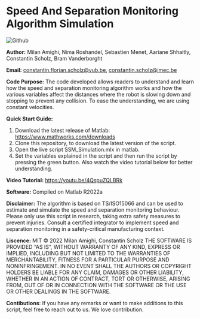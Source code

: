 # Speed And Separation Monitoring Algorithm Simulation
![Github](https://user-images.githubusercontent.com/102663526/203436526-38d3060c-2118-4cb6-a193-d23d8e8548f8.png)

**Author:** Milan Amighi, Nima Roshandel, Sebastien Menet, Aariane Shhaitly, Constantin Scholz, Bram Vanderborght

**Email:** constantin.florian.scholz@vub.be, constantin.scholz@imec.be

**Code Purpose:** The code developed allows readers to understand and learn how the speed and separation monitoring algorithm works and how the various variables affect the distances where the robot is slowing down and stopping to prevent any collision. To ease the understanding, we are using constant velocities.

**Quick Start Guide:**
1. Download the latest release of Matlab: https://www.mathworks.com/downloads
2. Clone this repository, to download the latest version of the script.
3. Open the live script SSM_Simulation.mlx in matlab.
4. Set the variables explained in the script and then run the script by pressing the green button. Also watch the video tutorial below for better understanding. 

**Video Tutorial:** https://youtu.be/4QspuZQLBRk

**Software:** Compiled on Matlab R2022a

**Disclaimer:** The algorithm is based on TS/ISO15066 and can be used to estimate and simulate the speed and separation monitoring behaviour. Please only use this script in research, taking extra safety measures to prevent injuries. Consult a certified integrator to implement speed and separation monitoring in a safety-critical manufacturing context.  

**Liscence:** MIT © 2022 Milan Amighi, Constantin Scholz THE SOFTWARE IS PROVIDED “AS IS”, WITHOUT WARRANTY OF ANY KIND, EXPRESS OR IMPLIED, INCLUDING BUT NOT LIMITED TO THE WARRANTIES OF MERCHANTABILITY, FITNESS FOR A PARTICULAR PURPOSE AND NONINFRINGEMENT. IN NO EVENT SHALL THE AUTHORS OR COPYRIGHT HOLDERS BE LIABLE FOR ANY CLAIM, DAMAGES OR OTHER LIABILITY, WHETHER IN AN ACTION OF CONTRACT, TORT OR OTHERWISE, ARISING FROM, OUT OF OR IN CONNECTION WITH THE SOFTWARE OR THE USE OR OTHER DEALINGS IN THE SOFTWARE.

**Contibutions**: If you have any remarks or want to make additions to this script, feel free to reach out to us. We love contribution.

